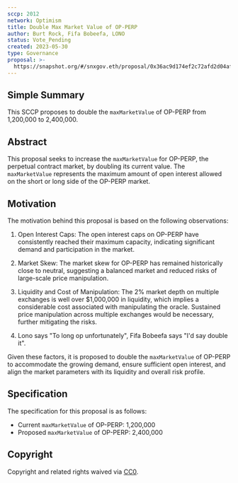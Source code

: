 ```yaml
---
sccp: 2012
network: Optimism
title: Double Max Market Value of OP-PERP
author: Burt Rock, Fifa Bobeefa, LONO
status: Vote_Pending
created: 2023-05-30
type: Governance
proposal: >-
  https://snapshot.org/#/snxgov.eth/proposal/0x36ac9d174ef2c72afd2d04af6c1a3997777651eff09b367cc61df56cc0249b32
---
```


## Simple Summary

This SCCP proposes to double the `maxMarketValue` of OP-PERP from 1,200,000 to 2,400,000.

## Abstract

This proposal seeks to increase the `maxMarketValue` for OP-PERP, the perpetual contract market, by doubling its current value. The `maxMarketValue` represents the maximum amount of open interest allowed on the short or long side of the OP-PERP market.

## Motivation

The motivation behind this proposal is based on the following observations:

1. Open Interest Caps: The open interest caps on OP-PERP have consistently reached their maximum capacity, indicating significant demand and participation in the market.

2. Market Skew: The market skew for OP-PERP has remained historically close to neutral, suggesting a balanced market and reduced risks of large-scale price manipulation.

3. Liquidity and Cost of Manipulation: The 2% market depth on multiple exchanges is well over $1,000,000 in liquidity, which implies a considerable cost associated with manipulating the oracle. Sustained price manipulation across multiple exchanges would be necessary, further mitigating the risks.

4. Lono says "To long op unfortunately", Fifa Bobeefa says "I'd say double it".

Given these factors, it is proposed to double the `maxMarketValue` of OP-PERP to accommodate the growing demand, ensure sufficient open interest, and align the market parameters with its liquidity and overall risk profile.

## Specification

The specification for this proposal is as follows:

- Current `maxMarketValue` of OP-PERP: 1,200,000
- Proposed `maxMarketValue` of OP-PERP: 2,400,000

## Copyright

Copyright and related rights waived via [CC0](https://creativecommons.org/publicdomain/zero/1.0/).
